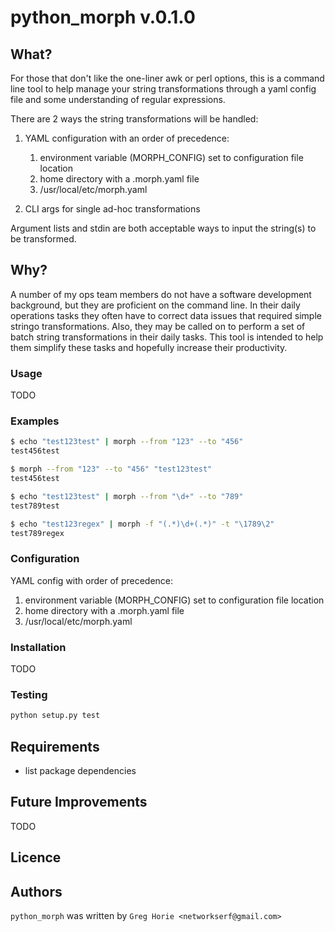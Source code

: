 # python_morph v.0.1.0

## What?

For those that don't like the one-liner awk or perl options, this is a command
line tool to help manage your string transformations through a yaml config file
and some understanding of regular expressions.

There are 2 ways the string transformations will be handled:

1. YAML configuration with an order of precedence:

    1. environment variable (MORPH_CONFIG) set to configuration file location
    2. home directory with a .morph.yaml file
    3. /usr/local/etc/morph.yaml

2. CLI args for single ad-hoc transformations

Argument lists and stdin are both acceptable ways to input the string(s) to be
transformed.

## Why?

A number of my ops team members do not have a software development background,
but they are proficient on the command line. In their daily operations tasks
they often have to correct data issues that required simple stringo
transformations. Also, they may be called on to perform a set of batch string
transformations in their daily tasks. This tool is intended to help them
simplify these tasks and hopefully increase their productivity.

### Usage

TODO

### Examples

```bash
$ echo "test123test" | morph --from "123" --to "456"
test456test

$ morph --from "123" --to "456" "test123test"
test456test

$ echo "test123test" | morph --from "\d+" --to "789"
test789test

$ echo "test123regex" | morph -f "(.*)\d+(.*)" -t "\1789\2"
test789regex
```

### Configuration

YAML config with order of precedence:

1. environment variable (MORPH_CONFIG) set to configuration file location
2. home directory with a .morph.yaml file
3. /usr/local/etc/morph.yaml

### Installation

TODO

### Testing

```python
python setup.py test
```

## Requirements

- list package dependencies

## Future Improvements

TODO

## Licence

## Authors

`python_morph` was written by `Greg Horie <networkserf@gmail.com>`
